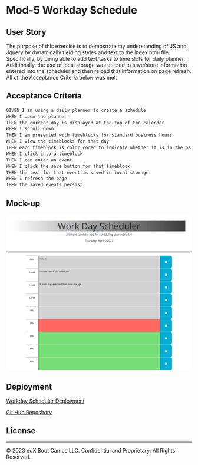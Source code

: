 # Mod-5 Workday Schedule


## User Story

The purpose of this exercise is to demostrate my understanding of JS and Jquery by dynamically fielding styles and text to the index.html file. Specifically, by being able to add text/tasks to time slots for daily planner. Additionally, the use of local storage was utilized to save/store information entered into the scheduler and then reload that information on page refresh. All of the Acceptance Criteria below was met. 

## Acceptance Criteria

```md
GIVEN I am using a daily planner to create a schedule
WHEN I open the planner
THEN the current day is displayed at the top of the calendar
WHEN I scroll down
THEN I am presented with timeblocks for standard business hours
WHEN I view the timeblocks for that day
THEN each timeblock is color coded to indicate whether it is in the past, present, or future
WHEN I click into a timeblock
THEN I can enter an event
WHEN I click the save button for that timeblock
THEN the text for that event is saved in local storage
WHEN I refresh the page
THEN the saved events persist
```
## Mock-up
![Workday Scheduler](./Assets/Work%20Day%20Scheduler.png)

## Deployment

[Workday Scheduler Deployment](https://a-witthohn.github.io/dailyplanner-mod5hw/)

[Git Hub Repository](https://github.com/A-Witthohn/dailyplanner-mod5hw)


## License
- - -
© 2023 edX Boot Camps LLC. Confidential and Proprietary. All Rights Reserved.
